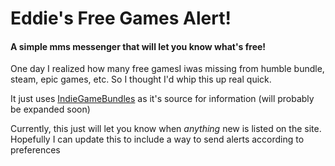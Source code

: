# Eddie's Free Games Alert!
#### A simple mms messenger that will let you know what's free!

One day I realized how many free gamesI iwas missing from humble bundle, steam, epic games, etc.
So I thought I'd whip this up real quick.

It just uses [IndieGameBundles](https://www.indiegamebundles.com/category/free/ "IndieGameBundles") as it's source for information (will probably be expanded soon)

Currently, this just will let you know when _anything_ new is listed on the site. Hopefully I can update this to include a way to send alerts according to preferences
